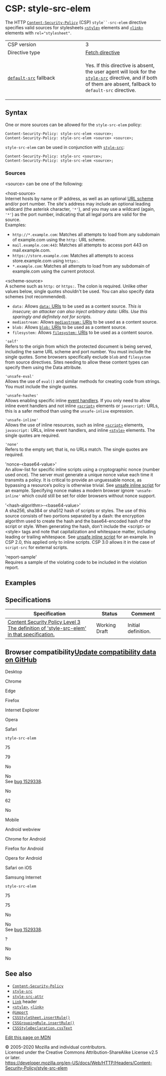 CSP: style-src-elem
===================

The HTTP [`Content-Security-Policy`](../content-security-policy) (CSP) `style``-src-elem` directive specifies valid sources for stylesheets [`<style>`](https://developer.mozilla.org/en-US/docs/Web/HTML/Element/style) elements and [`<link>`](https://developer.mozilla.org/en-US/docs/Web/HTML/Element/link) elements with `rel="stylesheet"`.

<table><colgroup><col style="width: 50%" /><col style="width: 50%" /></colgroup><tbody><tr class="odd"><td>CSP version</td><td>3</td></tr><tr class="even"><td>Directive type</td><td><a href="https://developer.mozilla.org/en-US/docs/Glossary/Fetch_directive">Fetch directive</a></td></tr><tr class="odd"><td><a href="default-src"><code>default-src</code></a> fallback</td><td><p>Yes. If this directive is absent, the user agent will look for the <a href="style-src"><code>style-src</code></a> directive, and if both of them are absent, fallback to <code>default-src</code> directive.</p></td></tr></tbody></table>

Syntax
------

One or more sources can be allowed for the `style-src-elem` policy:

    Content-Security-Policy: style-src-elem <source>;
    Content-Security-Policy: style-src-elem <source> <source>;

`style-src-elem` can be used in conjunction with [`style-src`](style-src):

    Content-Security-Policy: style-src <source>;
    Content-Security-Policy: style-src-elem <source>;

### Sources

&lt;source&gt; can be one of the following:

&lt;host-source&gt;  
Internet hosts by name or IP address, as well as an optional [URL scheme](https://developer.mozilla.org/en-US/docs/URIs_and_URLs) and/or port number. The site's address may include an optional leading wildcard (the asterisk character, `'*'`), and you may use a wildcard (again, `'*'`) as the port number, indicating that all legal ports are valid for the source.  
Examples:

-   `http://*.example.com`: Matches all attempts to load from any subdomain of example.com using the `http:` URL scheme.
-   `mail.example.com:443`: Matches all attempts to access port 443 on mail.example.com.
-   `https://store.example.com`: Matches all attempts to access store.example.com using `https:`.
-   `*.example.com`: Matches all attempts to load from any subdomain of example.com using the current protocol.

&lt;scheme-source&gt;  
A scheme such as `http:` or `https:`. The colon is required. Unlike other values below, single quotes shouldn't be used. You can also specify data schemes (not recommended).

-   `data:` Allows [`data:` URIs](../../basics_of_http/data_uris) to be used as a content source. *This is insecure; an attacker can also inject arbitrary data: URIs. Use this sparingly and definitely not for scripts.*
-   `mediastream:` Allows [`mediastream:` URIs](https://developer.mozilla.org/en-US/docs/Web/API/MediaStream_API) to be used as a content source.
-   `blob:` Allows [`blob:` URIs](https://developer.mozilla.org/en-US/docs/Web/API/Blob) to be used as a content source.
-   `filesystem:` Allows [`filesystem:` URIs](https://developer.mozilla.org/en-US/docs/Web/API/FileSystem) to be used as a content source.

`'self'`  
Refers to the origin from which the protected document is being served, including the same URL scheme and port number. You must include the single quotes. Some browsers specifically exclude `blob` and `filesystem` from source directives. Sites needing to allow these content types can specify them using the Data attribute.

`'unsafe-eval'`  
Allows the use of `eval()` and similar methods for creating code from strings. You must include the single quotes.

`'unsafe-hashes'`  
Allows enabling specific inline [event handlers](https://developer.mozilla.org/en-US/docs/Web/Guide/Events/Event_handlers). If you only need to allow inline event handlers and not inline [`<script>`](https://developer.mozilla.org/en-US/docs/Web/HTML/Element/script) elements or `javascript:` URLs, this is a safer method than using the `unsafe-inline` expression.

`'unsafe-inline'`  
Allows the use of inline resources, such as inline [`<script>`](https://developer.mozilla.org/en-US/docs/Web/HTML/Element/script) elements, `javascript:` URLs, inline event handlers, and inline [`<style>`](https://developer.mozilla.org/en-US/docs/Web/HTML/Element/style) elements. The single quotes are required.

`'none'`  
Refers to the empty set; that is, no URLs match. The single quotes are required.

'nonce-&lt;base64-value&gt;'  
An allow-list for specific inline scripts using a cryptographic nonce (number used once). The server must generate a unique nonce value each time it transmits a policy. It is critical to provide an unguessable nonce, as bypassing a resource’s policy is otherwise trivial. See [unsafe inline script](script-src#Unsafe_inline_script) for an example. Specifying nonce makes a modern browser ignore `'unsafe-inline'` which could still be set for older browsers without nonce support.

'&lt;hash-algorithm&gt;-&lt;base64-value&gt;'  
A sha256, sha384 or sha512 hash of scripts or styles. The use of this source consists of two portions separated by a dash: the encryption algorithm used to create the hash and the base64-encoded hash of the script or style. When generating the hash, don't include the &lt;script&gt; or &lt;style&gt; tags and note that capitalization and whitespace matter, including leading or trailing whitespace. See [unsafe inline script](script-src#Unsafe_inline_script) for an example. In CSP 2.0, this applied only to inline scripts. CSP 3.0 allows it in the case of `script-src` for external scripts.

<!-- -->

'report-sample'  
Requires a sample of the violating code to be included in the violation report.

Examples
--------

Specifications
--------------

<table><thead><tr class="header"><th>Specification</th><th>Status</th><th>Comment</th></tr></thead><tbody><tr class="odd"><td><a href="https://w3c.github.io/webappsec-csp/#directive-style-src-elem">Content Security Policy Level 3<br />
<span class="small">The definition of 'style-src-elem' in that specification.</span></a></td><td><span class="spec-WD">Working Draft</span></td><td>Initial definition.</td></tr></tbody></table>

Browser compatibility<a href="https://github.com/mdn/browser-compat-data" class="bc-github-link">Update compatibility data on GitHub</a>
----------------------------------------------------------------------------------------------------------------------------------------

Desktop

<span class="bc-head-txt-label bc-head-icon-chrome">Chrome</span>

<span class="bc-head-txt-label bc-head-icon-edge">Edge</span>

<span class="bc-head-txt-label bc-head-icon-firefox">Firefox</span>

<span class="bc-head-txt-label bc-head-icon-ie">Internet Explorer</span>

<span class="bc-head-txt-label bc-head-icon-opera">Opera</span>

<span class="bc-head-txt-label bc-head-icon-safari">Safari</span>

`style-src-elem`

75

79

No

 No   
See [bug 1529338](https://bugzil.la/1529338).

No

62

No

Mobile

<span class="bc-head-txt-label bc-head-icon-webview_android">Android webview</span>

<span class="bc-head-txt-label bc-head-icon-chrome_android">Chrome for Android</span>

<span class="bc-head-txt-label bc-head-icon-firefox_android">Firefox for Android</span>

<span class="bc-head-txt-label bc-head-icon-opera_android">Opera for Android</span>

<span class="bc-head-txt-label bc-head-icon-safari_ios">Safari on iOS</span>

<span class="bc-head-txt-label bc-head-icon-samsunginternet_android">Samsung Internet</span>

`style-src-elem`

75

75

No

 No   
See [bug 1529338](https://bugzil.la/1529338).

?

No

No

See also
--------

-   [`Content-Security-Policy`](../content-security-policy)
-   [`style-src`](style-src)
-   [`style-src-attr`](style-src-attr)
-   [`Link`](../link) header
-   [`<style>`](https://developer.mozilla.org/en-US/docs/Web/HTML/Element/style), [`<link>`](https://developer.mozilla.org/en-US/docs/Web/HTML/Element/link)
-   [`@import`](https://developer.mozilla.org/en-US/docs/Web/CSS/@import)
-   [`CSSStyleSheet.insertRule()`](https://developer.mozilla.org/en-US/docs/Web/API/CSSStyleSheet/insertRule)
-   [`CSSGroupingRule.insertRule()`](https://developer.mozilla.org/en-US/docs/Web/API/CSSGroupingRule/insertRule)
-   [`CSSStyleDeclaration.cssText`](https://developer.mozilla.org/en-US/docs/Web/API/CSSStyleDeclaration/cssText)

<a href="https://developer.mozilla.org/en-US/docs/Web/HTTP/Headers/Content-Security-Policy/style-src-elem$edit" class="_attribution-link">Edit this page on MDN</a>

© 2005–2020 Mozilla and individual contributors.  
Licensed under the Creative Commons Attribution-ShareAlike License v2.5 or later.  
<a href="https://developer.mozilla.org/en-US/docs/Web/HTTP/Headers/Content-Security-Policy/style-src-elem" class="_attribution-link">https://developer.mozilla.org/en-US/docs/Web/HTTP/Headers/Content-Security-Policy/style-src-elem</a>
